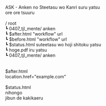 ASK - Anken no Steetasu wo Kanri suru yatsu<br>
ore ore tsuuru<br>
<br>
/                     root<br>
  ┗ 0407_tjl_mente/     anken<br>
    ┗ $after.html         "workflow" url<br>
    ┗ $before.html        "workflow" url<br>
    ┗ $status.html        suteetasu wo hoji shitoku yatsu<br>
    ┗ hoge.pdf            iru yatsu<br>
  ┗ 0407_tjl_mente/     anken<br>
<br>
<br>
$after.html<br>
location.href="example.com"<br>
<br>
$status.html<br>
nihongo<br>
jibun de kakikaeru<br>
